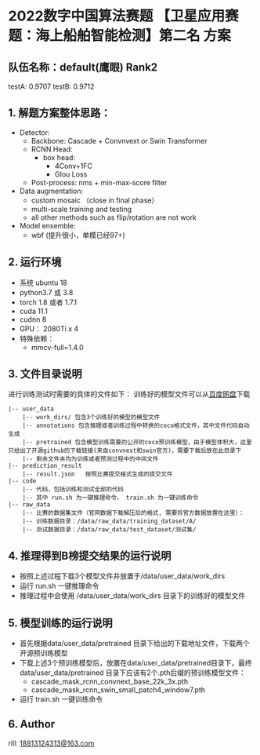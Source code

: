 # 2022数字中国算法赛题 【卫星应用赛题：海上船舶智能检测】第二名 方案

## 队伍名称：default(鹰眼)  Rank2

testA: 0.9707  testB: 0.9712

## 1. 解题方案整体思路：

+ Detector: 
    - Backbone: Cascade + Convnvext or Swin Transformer
    - RCNN Head:
        - box head:
            - 4Conv+1FC
            - GIou Loss
    - Post-process: nms + min-max-score filter
+ Data augmentation:
    - custom mosaic （close in final phase）
    - multi-scale training and testing
    - all other methods such as flip/rotation are not work
+ Model ensemble:
    - wbf (提升很小，单模已经97+)

## 2. 运行环境
+ 系统 ubuntu 18
+ python3.7 或 3.8
+ torch 1.8 或者 1.7.1
+ cuda 11.1
+ cudnn 8
+ GPU： 2080Ti x 4 
+ 特殊依赖：
    - mmcv-full=1.4.0

## 3. 文件目录说明
进行训练测试时需要的具体的文件如下：
训练好的模型文件可以从[百度网盘](https://pan.baidu.com/s/1h4sP15batarT0p47sCZ1gw?pwd=4cy3)下载
```
|-- user_data
    |-- work_dirs/ 包含3个训练好的模型的模型文件
    |-- annotations 包含推理或者训练过程中转换的coco格式文件，其中文件代码自动生成
    |-- pretrained 包含模型训练需要的公开的coco预训练模型，由于模型体积大，这里只给出了开源github的下载链接(来自convnext和swin官方)，需要下载后放在此目录下
    |-- 剩余文件夹均为训练或者预测过程中的中间文件
|-- prediction_result
    |-- result.json   按照比赛提交格式生成的提交文件
|-- code
    |-- 代码，包括训练和测试全部的代码
    |-- 其中 run.sh 为一键推理命令， train.sh 为一键训练命令
|-- raw_data
    |-- 比赛的数据集文件（官网数据下载解压后的格式, 需要将官方数据放置在这里）：
    |-- 训练数据目录：/data/raw_data/training_dataset/A/
    |-- 测试数据目录：/data/raw_data/test_dataset/测试集/
```
## 4. 推理得到B榜提交结果的运行说明
+ 按照上述过程下载3个模型文件并放置于/data/user_data/work_dirs
+ 运行 run.sh 一键推理命令
+ 推理过程中会使用 /data/user_data/work_dirs 目录下的训练好的模型文件


## 5. 模型训练的运行说明
+ 首先根据data/user_data/pretrained 目录下给出的下载地址文件，下载两个开源预训练模型
+ 下载上述3个预训练模型后，放置在data/user_data/pretrained目录下，最终 data/user_data/pretrained 目录下应该有2个.pth后缀的预训练模型文件：
    - cascade_mask_rcnn_convnext_base_22k_3x.pth
    - cascade_mask_rcnn_swin_small_patch4_window7.pth
+ 运行 train.sh 一键训练命令


## 6. Author

rill: 18813124313@163.com
